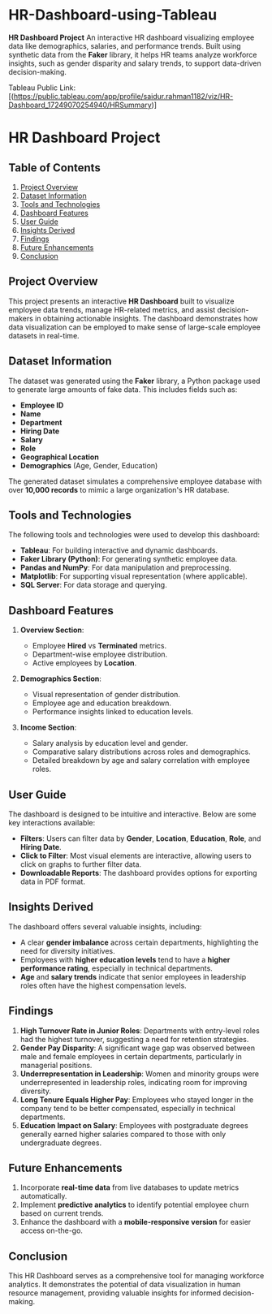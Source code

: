 # HR-Dashboard-using-Tableau
**HR Dashboard Project**  An interactive HR dashboard visualizing employee data like demographics, salaries, and performance trends. Built using synthetic data from the **Faker** library, it helps HR teams analyze workforce insights, such as gender disparity and salary trends, to support data-driven decision-making.

Tableau Public Link: [(https://public.tableau.com/app/profile/saidur.rahman1182/viz/HR-Dashboard_17249070254940/HRSummary)]

# HR Dashboard Project

## Table of Contents
1. [Project Overview](#overview)
2. [Dataset Information](#dataset)
3. [Tools and Technologies](#tools)
4. [Dashboard Features](#features)
5. [User Guide](#user-guide)
6. [Insights Derived](#insights)
7. [Findings](#findings)
8. [Future Enhancements](#enhancements)
9. [Conclusion](#conclusion)

## Project Overview <a name="overview"></a>
This project presents an interactive **HR Dashboard** built to visualize employee data trends, manage HR-related metrics, and assist decision-makers in obtaining actionable insights. The dashboard demonstrates how data visualization can be employed to make sense of large-scale employee datasets in real-time.

## Dataset Information <a name="dataset"></a>
The dataset was generated using the **Faker** library, a Python package used to generate large amounts of fake data. This includes fields such as:
- **Employee ID**
- **Name**
- **Department**
- **Hiring Date**
- **Salary**
- **Role**
- **Geographical Location**
- **Demographics** (Age, Gender, Education)

The generated dataset simulates a comprehensive employee database with over **10,000 records** to mimic a large organization's HR database.

## Tools and Technologies <a name="tools"></a>
The following tools and technologies were used to develop this dashboard:
- **Tableau**: For building interactive and dynamic dashboards.
- **Faker Library (Python)**: For generating synthetic employee data.
- **Pandas and NumPy**: For data manipulation and preprocessing.
- **Matplotlib**: For supporting visual representation (where applicable).
- **SQL Server**: For data storage and querying.

## Dashboard Features <a name="features"></a>
1. **Overview Section**:
   - Employee **Hired** vs **Terminated** metrics.
   - Department-wise employee distribution.
   - Active employees by **Location**.

2. **Demographics Section**:
   - Visual representation of gender distribution.
   - Employee age and education breakdown.
   - Performance insights linked to education levels.

3. **Income Section**:
   - Salary analysis by education level and gender.
   - Comparative salary distributions across roles and demographics.
   - Detailed breakdown by age and salary correlation with employee roles.

## User Guide <a name="user-guide"></a>
The dashboard is designed to be intuitive and interactive. Below are some key interactions available:
- **Filters**: Users can filter data by **Gender**, **Location**, **Education**, **Role**, and **Hiring Date**.
- **Click to Filter**: Most visual elements are interactive, allowing users to click on graphs to further filter data.
- **Downloadable Reports**: The dashboard provides options for exporting data in PDF format.

## Insights Derived <a name="insights"></a>
The dashboard offers several valuable insights, including:
- A clear **gender imbalance** across certain departments, highlighting the need for diversity initiatives.
- Employees with **higher education levels** tend to have a **higher performance rating**, especially in technical departments.
- **Age** and **salary trends** indicate that senior employees in leadership roles often have the highest compensation levels.

## Findings <a name="findings"></a>
1. **High Turnover Rate in Junior Roles**: Departments with entry-level roles had the highest turnover, suggesting a need for retention strategies.
2. **Gender Pay Disparity**: A significant wage gap was observed between male and female employees in certain departments, particularly in managerial positions.
3. **Underrepresentation in Leadership**: Women and minority groups were underrepresented in leadership roles, indicating room for improving diversity.
4. **Long Tenure Equals Higher Pay**: Employees who stayed longer in the company tend to be better compensated, especially in technical departments.
5. **Education Impact on Salary**: Employees with postgraduate degrees generally earned higher salaries compared to those with only undergraduate degrees.

## Future Enhancements <a name="enhancements"></a>
1. Incorporate **real-time data** from live databases to update metrics automatically.
2. Implement **predictive analytics** to identify potential employee churn based on current trends.
3. Enhance the dashboard with a **mobile-responsive version** for easier access on-the-go.

## Conclusion <a name="conclusion"></a>
This HR Dashboard serves as a comprehensive tool for managing workforce analytics. It demonstrates the potential of data visualization in human resource management, providing valuable insights for informed decision-making.
